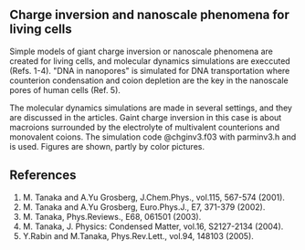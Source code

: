 ## Charge inversion and nanoscale phenomena for living cells ##

Simple models of giant charge inversion or nanoscale phenomena are created 
for living cells, and molecular dynamics simulations are execcuted (Refs. 1-4).
"DNA in nanopores" is simulated for DNA transportation where counterion condensation 
and coion depletion are the key in the nanoscale pores of human cells (Ref. 5).

The molecular dynamics simulations are made in several settings, and they are
discussed in the articles. Gaint charge inversion in this case is about macroions 
surrounded by the electrolyte of multivalent counterions and monovalent coions.
The simulation code @chginv3.f03 with parminv3.h and is used.
Figures are shown, partly by color pictures.  


## References ##

1. M. Tanaka and A.Yu Grosberg, J.Chem.Phys., vol.115, 567-574 (2001).
2. M. Tanaka and A.Yu Grosberg, Euro.Phys.J., E7, 371-379 (2002).
3. M. Tanaka, Phys.Reviews., E68, 061501 (2003).
4. M. Tanaka, J. Physics: Condensed Matter, vol.16, S2127-2134 (2004).
5. Y.Rabin and M.Tanaka, Phys.Rev.Lett., vol.94, 148103 (2005).


